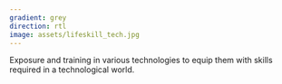 ```yaml
---
gradient: grey
direction: rtl
image: assets/lifeskill_tech.jpg
---
```

Exposure and training in various technologies to equip them with skills required in a technological world.